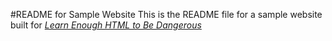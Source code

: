 #README for Sample Website
This is the README file for a sample website built for [_Learn Enough HTML to Be Dangerous_](https://www.learnenough.com/html-tutorial)
